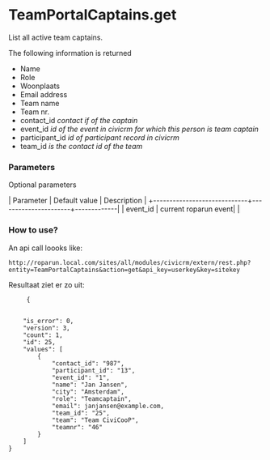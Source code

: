 # TeamPortalCaptains.get

List all active team captains.

The following information is returned

* Name
* Role
* Woonplaats
* Email address
* Team name
* Team nr.
* contact_id _contact if of the captain_
* event_id _id of the event in civicrm for which this person is team captain_
* participant_id _id of participant record in civicrm_
* team_id _is the contact id of the team_

### Parameters

Optional parameters


| Parameter                   | Default value        | Description |
+-----------------------------+----------------------+-------------|
| event_id                    | current roparun event|             |

### How to use?

An api call loooks like:

````
http://roparun.local.com/sites/all/modules/civicrm/extern/rest.php?entity=TeamPortalCaptains&action=get&api_key=userkey&key=sitekey
````

Resultaat ziet er zo uit:
````
     {


    "is_error": 0,
    "version": 3,
    "count": 1,
    "id": 25,
    "values": [
        {
            "contact_id": "987",
            "participant_id": "13",
            "event_id": "1",
            "name": "Jan Jansen",
            "city": "Amsterdam",
            "role": "Teamcaptain",
            "email": janjansen@example.com,
            "team_id": "25",
            "team": "Team CiviCooP",
            "teamnr": "46"
        }
    ]
}
````